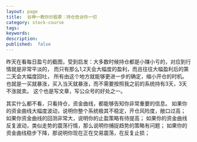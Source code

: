 ```yaml
---
layout: page
title:  谷神一教你炒股票：持仓告诉你一切
category: stock-course
tags:
keywords:
description:  
published:  false
---
```


昨天在看每日盈亏的截图，受到启发：大多数时候持仓都是小赚小亏的，对应到行情就是非常平淡的，
而只有那么1,2天会大幅度的盈利，而且往往大幅盈利后的第二天会大幅度回吐，
所有由这个地方就能够更进一步的确定，缩小开仓的时机。
也就是一买就暴涨，买入当天就暴涨，而不需要按照我之前的系统持有3天，3天不涨就卖。
这个也是写文章，写公众号的好处之一。


其实什么都不看，只看持仓，资金曲线，都能够告知你非常重要的信息。
如果你的资金曲线大幅度波动，说明你整个系统极其不稳定，开仓风险度，敞口过高；
如果你资金曲线的回测非常大，说明你的止盈策略有待提高；
如果你的资金曲线反复波动，类似走势的震荡行情，那么说明你捕捉趋势的策略有问题；
如果你的资金曲线稳步下降，那说明你现在正在交易震荡，在反复止损；








